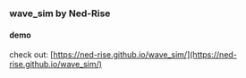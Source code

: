 ### wave_sim by Ned-Rise

#### demo
check out: [https://ned-rise.github.io/wave_sim/](https://ned-rise.github.io/wave_sim/)
